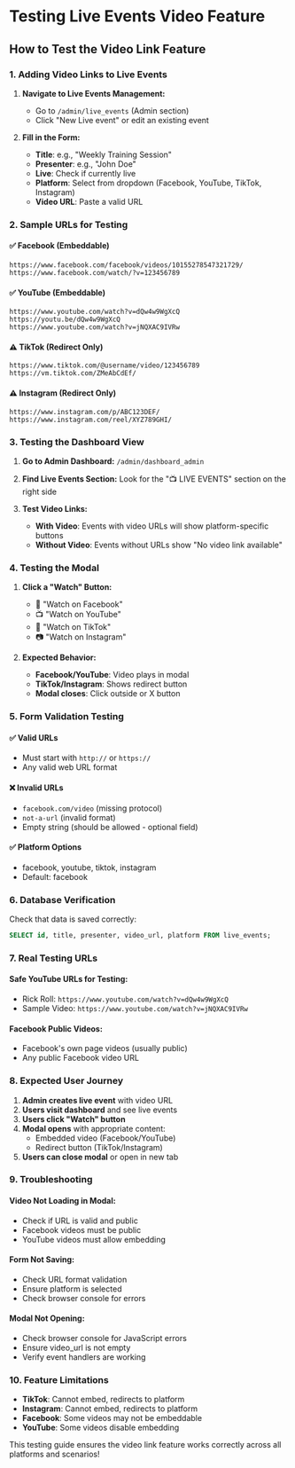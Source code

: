 # Testing Live Events Video Feature

## How to Test the Video Link Feature

### 1. **Adding Video Links to Live Events**

1. **Navigate to Live Events Management:**
   - Go to `/admin/live_events` (Admin section)
   - Click "New Live event" or edit an existing event

2. **Fill in the Form:**
   - **Title**: e.g., "Weekly Training Session"
   - **Presenter**: e.g., "John Doe"
   - **Live**: Check if currently live
   - **Platform**: Select from dropdown (Facebook, YouTube, TikTok, Instagram)
   - **Video URL**: Paste a valid URL

### 2. **Sample URLs for Testing**

#### ✅ **Facebook (Embeddable)**
```
https://www.facebook.com/facebook/videos/10155278547321729/
https://www.facebook.com/watch/?v=123456789
```

#### ✅ **YouTube (Embeddable)**  
```
https://www.youtube.com/watch?v=dQw4w9WgXcQ
https://youtu.be/dQw4w9WgXcQ
https://www.youtube.com/watch?v=jNQXAC9IVRw
```

#### ⚠️ **TikTok (Redirect Only)**
```
https://www.tiktok.com/@username/video/123456789
https://vm.tiktok.com/ZMeAbCdEf/
```

#### ⚠️ **Instagram (Redirect Only)**
```
https://www.instagram.com/p/ABC123DEF/
https://www.instagram.com/reel/XYZ789GHI/
```

### 3. **Testing the Dashboard View**

1. **Go to Admin Dashboard:** `/admin/dashboard_admin`

2. **Find Live Events Section:** Look for the "📺 LIVE EVENTS" section on the right side

3. **Test Video Links:**
   - **With Video**: Events with video URLs will show platform-specific buttons
   - **Without Video**: Events without URLs show "No video link available"

### 4. **Testing the Modal**

1. **Click a "Watch" Button:** 
   - 📘 "Watch on Facebook"
   - 📺 "Watch on YouTube" 
   - 🎵 "Watch on TikTok"
   - 📷 "Watch on Instagram"

2. **Expected Behavior:**
   - **Facebook/YouTube**: Video plays in modal
   - **TikTok/Instagram**: Shows redirect button
   - **Modal closes**: Click outside or X button

### 5. **Form Validation Testing**

#### ✅ **Valid URLs**
- Must start with `http://` or `https://`
- Any valid web URL format

#### ❌ **Invalid URLs**
- `facebook.com/video` (missing protocol)
- `not-a-url` (invalid format)
- Empty string (should be allowed - optional field)

#### ✅ **Platform Options**
- facebook, youtube, tiktok, instagram
- Default: facebook

### 6. **Database Verification**

Check that data is saved correctly:
```sql
SELECT id, title, presenter, video_url, platform FROM live_events;
```

### 7. **Real Testing URLs**

#### **Safe YouTube URLs for Testing:**
- Rick Roll: `https://www.youtube.com/watch?v=dQw4w9WgXcQ`
- Sample Video: `https://www.youtube.com/watch?v=jNQXAC9IVRw`

#### **Facebook Public Videos:**
- Facebook's own page videos (usually public)
- Any public Facebook video URL

### 8. **Expected User Journey**

1. **Admin creates live event** with video URL
2. **Users visit dashboard** and see live events
3. **Users click "Watch" button** 
4. **Modal opens** with appropriate content:
   - Embedded video (Facebook/YouTube)
   - Redirect button (TikTok/Instagram)
5. **Users can close modal** or open in new tab

### 9. **Troubleshooting**

#### **Video Not Loading in Modal:**
- Check if URL is valid and public
- Facebook videos must be public
- YouTube videos must allow embedding

#### **Form Not Saving:**
- Check URL format validation
- Ensure platform is selected
- Check browser console for errors

#### **Modal Not Opening:**
- Check browser console for JavaScript errors
- Ensure video_url is not empty
- Verify event handlers are working

### 10. **Feature Limitations**

- **TikTok**: Cannot embed, redirects to platform
- **Instagram**: Cannot embed, redirects to platform  
- **Facebook**: Some videos may not be embeddable
- **YouTube**: Some videos disable embedding

This testing guide ensures the video link feature works correctly across all platforms and scenarios!
